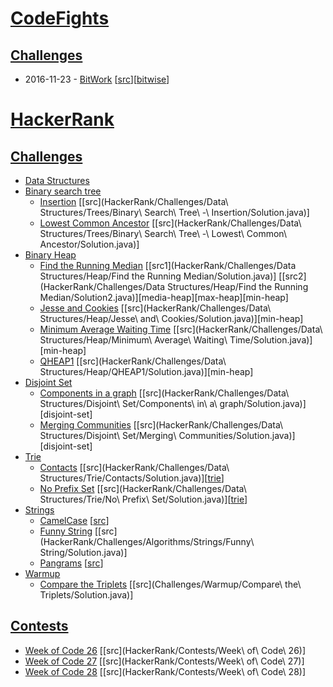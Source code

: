 # [CodeFights](https://codefights.com)
## [Challenges](https://codefights.com/challenges)
* 2016-11-23 - [BitWork](https://codefights.com/challenge/y4q97ZToigDhSPSHc) [[src](CodeFights/challenges/bitWork/Solution.java)][[bitwise](https://saul-mtz.gitbooks.io/software-engineering-fundamentals/content/topics/bit-operators.html)]

# [HackerRank](https://www.hackerrank.com)
## [Challenges](https://www.hackerrank.com/challenges)
*  [Data Structures](https://www.hackerrank.com/domains/data-structures)
  * [Binary search tree](https://en.wikipedia.org/wiki/Binary_search_tree)
    * [Insertion](https://www.hackerrank.com/challenges/binary-search-tree-insertion) [[src](HackerRank/Challenges/Data\ Structures/Trees/Binary\ Search\ Tree\ -\ Insertion/Solution.java)]
    * [Lowest Common Ancestor](https://www.hackerrank.com/challenges/binary-search-tree-lowest-common-ancestor) [[src](HackerRank/Challenges/Data\ Structures/Trees/Binary\ Search\ Tree\ -\ Lowest\ Common\ Ancestor/Solution.java)]
  * [Binary Heap](https://en.wikipedia.org/wiki/Binary_heap)
    * [Find the Running Median](https://www.hackerrank.com/challenges/find-the-running-median) [[src1](HackerRank/Challenges/Data Structures/Heap/Find the Running Median/Solution.java)] [[src2](HackerRank/Challenges/Data Structures/Heap/Find the Running Median/Solution2.java)][media-heap][max-heap][min-heap]
    * [Jesse and Cookies](https://www.hackerrank.com/challenges/jesse-and-cookies) [[src](HackerRank/Challenges/Data\ Structures/Heap/Jesse\ and\ Cookies/Solution.java)][min-heap]
    * [Minimum Average Waiting Time](https://www.hackerrank.com/challenges/minimum-average-waiting-time) [[src](HackerRank/Challenges/Data\ Structures/Heap/Minimum\ Average\ Waiting\ Time/Solution.java)][min-heap]
    * [QHEAP1](https://www.hackerrank.com/challenges/qheap1) [[src](HackerRank/Challenges/Data\ Structures/Heap/QHEAP1/Solution.java)][min-heap]
  * [Disjoint Set](https://en.wikipedia.org/wiki/Disjoint-set_data_structure)
      * [Components in a graph](https://www.hackerrank.com/challenges/components-in-graph) [[src](HackerRank/Challenges/Data\ Structures/Disjoint\ Set/Components\ in\ a\ graph/Solution.java)][disjoint-set]
      * [Merging Communities](https://www.hackerrank.com/challenges/merging-communities) [[src](HackerRank/Challenges/Data\ Structures/Disjoint\ Set/Merging\ Communities/Solution.java)][disjoint-set]
  * [Trie](https://www.hackerrank.com/domains/data-structures/trie)
    * [Contacts](https://www.hackerrank.com/challenges/contacts) [[src](HackerRank/Challenges/Data\ Structures/Trie/Contacts/Solution.java)][[trie](https://github.com/saul-mtz/ds-algo/blob/master/src/main/java/common/tree/Trie.java)]
    * [No Prefix Set](https://www.hackerrank.com/challenges/no-prefix-set) [[src](HackerRank/Challenges/Data\ Structures/Trie/No\ Prefix\ Set/Solution.java)][[trie](https://github.com/saul-mtz/ds-algo/blob/master/src/main/java/common/tree/Trie.java)]
* [Strings](https://www.hackerrank.com/domains/algorithms/strings)
  * [CamelCase](https://www.hackerrank.com/challenges/camelcase) [[src](HackerRank/Challenges/Algorithms/Strings/CamelCase/Solution.java)]
  * [Funny String](https://www.hackerrank.com/challenges/funny-string) [[src](HackerRank/Challenges/Algorithms/Strings/Funny\ String/Solution.java)]
  * [Pangrams](https://www.hackerrank.com/challenges/pangrams) [[src](HackerRank/Challenges/Algorithms/Strings/Pangrams/Solution.java)]
* [Warmup](https://www.hackerrank.com/domains/algorithms/warmup)
  * [Compare the Triplets](https://www.hackerrank.com/challenges/compare-the-triplets) [[src](Challenges/Warmup/Compare\ the\ Triplets/Solution.java)]

## [Contests](https://www.hackerrank.com/contests)
* [Week of Code 26](https://www.hackerrank.com/contests/w26) [[src](HackerRank/Contests/Week\ of\ Code\ 26)]
* [Week of Code 27](https://www.hackerrank.com/contests/w27) [[src](HackerRank/Contests/Week\ of\ Code\ 27)]
* [Week of Code 28](https://www.hackerrank.com/contests/w28) [[src](HackerRank/Contests/Week\ of\ Code\ 28)]